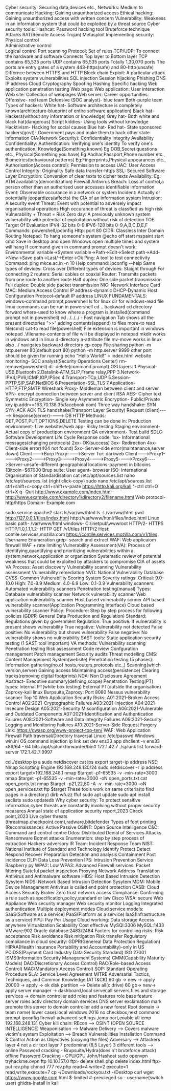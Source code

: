 Cyber security: Securing data,devices etc.,
Networks: Medium to communicate
Hacking: Gaining unaunthorized access
Ethical hacking: Gaining unaunthorized access with written concern
Vulnerability: Weakness in an information system that could be exploited by a threat source
Cyber security tools:
    Hashcat: Password hacking tool
    Bruteforce technique
    Attacks
    RAT(Remote Access Trojan)
    Metasploit
Implementing security:
     Physical control  
     Administrative control  
     Logical control
Port scanning
Protocol: Set of rules
TCP/UDP: 
    To connect the hardware and software
    Connects Top layer to Bottom layer
    TCP contains 65,535 ports
    UDP contains 65,535 ports
    Totally 1,30,070 ports
    The ports are entry gates of a system
    443-https(safe) and 80-http(unsafe)
Differnce between HTTPS and HTTP
Block chain
Exploit: 
      A particular attack
      Exploits system vulnerabilities
SQL injection
Session hijacking
Phishing
DNS
IP address
Cloud
Cryptography
Spoofing
Hashing
Specific hacking
Web application penetration testing
    Web page:
    Web application: User interaction
    Web site: Collection of webpages
    Web server:
Career opportunities: 
    Offensive- red team
    Defensive (SOC analyst)- blue team
    Both-purple team
Types of hackers:
    White hat- Software architecture is completely known(architecture-blueprint of entire software application)
    Black hat- Hackers(without any information or knowledge)
    Grey hat- Both white and black hat(dangerous)
    Script kiddies- Using tools without knowledge
    Hacktivism- Hacking for social causes
    Blue hat- 
    Red hat-
    State sponsored hackers(govt)- Government pays and make them to hack other state information
CIA(Network Security):
    Confidentiality
    Integrity
    Availability
Confidentiality:
Authentication: Verifying one's identity
To verify one's authentication:
    Knowledge(Something known) Eg:DOB,Secret questions etc.,
    Physical(Something you have) Eg:Aadhar,Passport,Phone number etc.,
    Biometrics(behavioural patterns) Eg:Fingerprints,Physical appearances etc.,
Authorisation(Access control): Permission to access
UAC: User Access Control
Integrity: Originality
    Safe data transfer-https
    SSL: Secured Software Layer
    Encryption: Conversion of clear texts to cipher texts
Availability: 
    Eg: ATM availability(demonitization)
    Firewall
    Antivirus
Breach: Loss of control,a person other than an authorised user accesses identifiable information   
Event: Observable occurance in a network or system
Incident: Actually or potentially jeopardizes(affects) the CIA of an information system
Intrusion: 
    A security event
Threat: 
    Event with potential to adversely impact organisational operations
    High occurance of threat is classfied as high risk
    Vulnerability + Threat = Risk
Zero day: A previously unknown system vulnerability with potential of exploitation without risk of detection
TOE: Target Of Evaluation
IPV4-32 bits 0-9 
IPV6-128 bits 0-9,A,B,C,D,E,F
Commands: powershell,ipconfig
Http: port 80
CIDR: Classless Inter Domain Routing 
Notepad: To hang someone's system
@echo off
start mspaint
start cmd
Save in desktop and open
Windows open multiple times and system will hang
If command given in command prompt doesn't work:
Environmental variable->System variable->Path->Edit->Select path->Add->New->Save path->Last/->Enter->Ok
Ping: A tool to test connectivity
Command: ping mkce.ac.in -n 10
Help command: ipconfig --help
Same types of devices: Cross over
Different types of devices: Staight through
For connecting 2 routers: Serial cables or coaxial
Router: Transmits packets from one route to another route
Half duplex: One side packet transmission
Full duplex: Double side packet transmission
NIC: Network Interface Card
MAC: Medium Access Control
IP address-dynamic
DHCP-Dynamic Host Configuration Protocol-default IP address
LINUX FUNDAMENTALS:
windows-command prompt,powershell
ls for linux dir for windows-read file
linux commands can be run in powershell
cd .. backward
cd directory forward
where-used to know where a program is installed(command prompt not in powershell)
cd ../../../ - Fast navigation
Tab shows all the present directories
">>" adding contents(append) to files
more-to read file(cmd) 
cat-to read file(powershell)
File extension is important in windows
notepad .\filename-contents of file will be displayed in notepad
mkdir works in windows and in linux
d-directory
a-attribute file
mv-move works in linux also
../ navigates backward directory
cp-copy
File sharing
python -m http.server 80(default port 80)
python -m http.server 9999
other port should be given for running
echo "Hello World!" > index.html
website monitoring- SOC analyst(Security Operations Center)
rm- remove(powershell) 
dl- delete(command prompt)
OSI layers:
1.Physical-USB,Bluetooth
2.Datalink-ATM,SLIP,Frame relay,PPP
3.Network-IPV4,IPV6,ICMP,IGP,IPSec
4.Transport-TCp,UDP
5.Session-PPTP,SIP,SAP,NetBIOS
6.Presentation-SSL,TLS
7.Application-HTTP,FTP,SMTP
Wireshark
Proxy- Middleman between client and server
VPN- encrypt connection between server and client
RSA AES- Cipher text
Symmetric Encryption- Single key
Asymmetric Encryption- Public/Private key
ip.addr==163.70.138.35(facebook.com)
Three way handshake:
SYN
SYN-ACK
ACK
TLS handshake(Transport Layer Security)
Request (client)-----> Response(server)----> DB
HTTP Methods: GET,POST,PUT,OPTIONS,DELETE
Testing can be done in:
Production environment- Live websites/web app- Risky testing
Staging environment- Actual copy of productipon environment
QA environment- Test build
SDLC: Software Development Life Cycle
Response code:
1xx- Informational messages(changing protocols)
2xx- OK(success)
3xx- Redirection
4xx- Client-side error(404 not found)
5xx- Server-side error(maintanance,server down)
Client--->Burp Proxy---->Server
Tor: darkweb
Client--->Proxy1---->Proxy2---->Proxy3---->Proxy4---->Proxy5---->Proxy6---->Server-unsafe-different geographical locations-payment in bitcoins
1Bitcoin=$67000
Brup suite:
User agent- browser
ISO: International Organisation of Standardisation
cat /etc/apt/sources.list
nano /etc/apt/sources.list (right click-copy)
sudo nano /etc/apt/sources.list
ctrl+shift+c-copy
ctrl+shift+v-paste
https://http.kali.org/kali
^-ctrl
ctrl+O
ctrl+X
q- Quit
http://www.example.com/index.html
http://www.example.com/directory1/directory2/filename.html
Web protocol- http/https
Domain- Example.com

sudo service apache2 start
ls/var/ww/html
ls -l /var/ww/html
pwd
http://127.0.0.1/files/index.html
http://var/www/html/files/index.html
Linux basic path- /var/www/html
windows- C:\inetpub\wwwroot
HTTP/2- HTTPS
HTTP/1.0,1.1,1.2- HTTP
GET /v1/tiles HTTP/2
Host: contile.services.mozilla.com
https://contile.services.mozilla.com/v1/tiles
Username Enumeration
grep- search and extract
WAF:  Web applicaiom firewall
WAF + rate limiting
Vulnerability Assessment(VA): 
     Process of identifying,quantifying and prioritizing vulnerabilities within a system,network,application or organization
     Systematic review of potential weakness that could be exploited by attackers to compromise CIA of assets
VA Process:
     Asset discovery
     Vulnerability scanning
     Vulnerability assessment
     Vulnerability remediation
NVD: National Vulnerability Database
CVSS: Common Vulnerability Scoring System
Severity ratings:
     Critical: 9.0-10.0
     High: 7.0-8.9
     Medium: 4.0-6.9
     Low: 0.1-3.9
Vulnerability scanners:
     Automated vulnerability scanners
     Penetration testing(manual)
Types:
     Database vulnerability scanner
     Network vulnerability scanner
     Web application vulnerability scanner
     Host based vulnerability scnner
     API based vulnerability scanner(Application Programming Interface)
     Cloud based vulnerability scanner
Policy: 
Procedure: Step by step process for following policies (GDPR-General Data Production and Regulation)
Standard: Regulations given by government
Regulation: 
True positive: If vulnerability is present shows vulnerability
True negative: Vulnerability not detected
False positive: No vulnerability but shows vulnerability
False negative: No vulnerability shows no vulnerability
SAST tools: Static application security testing (1 SAST tool important)
VA methods:
    Vulnerability scanning
    Penetration testing
    Risk assessment
    Code review
    Confguration management
    Patch management
    Security audits
    Threat modelling
CMS: Content Management System(website)
Penetration testing (5 phases):
    Information gathering(no.of hosts,routers,protocols etc.,) 
    Scanning(which version,server)
    Gaining access
    Maintaining access(persistence)
    Clearing tracks(removing digital footprints)
NDA: Non Disclosure Agreement
Abstract- Executive summary(defining scope)
Penetration Testing(PT) types:
    Internal PT(white box testing)
    External PT(outside the organisation)
Zaproxy-kali linux
Burpsuite,Zaproxy: Port 8080
Nessus vulnerability scanner
Top 10 Web Application Security Risks:
    A01:2021-Broken Access Control 
    A02:2021-Cryptographic Failures 
    A03:2021-Injection
    A04:2021-Insecure Design 
    A05:2021-Security Misconfiguration
    A06:2021-Vulnerable and Outdated Components
    A07:2021-Identification and Authentication Failures
    A08:2021-Software and Data Integrity Failures 
    A09:2021-Security Logging and Monitoring Failures
    A10:2021-Server-Side Request Forgery 
    Link: https://owasp.org/www-project-top-ten/
    WAF: Web Application Firewall
    Path traversal/Directory traversal
    Linux: /etc/passwd
    Windows: win.ini
    OS command injection
    ip link set dev ens33 app
    dhclient -v ens33
    x86/64 - 64 bits
    /opt/splunkforwarder/bin#
    172.1.42.7
    ./splunk list forward-server 
    172.1.42.7:9997

cd ./desktop
ip a
sudo netdiscover
cat ips
export target=ip address
NSE: Nmap Scriptting Engine
192.168.248.130/24
sudo netdiscover -r ip address
export target=192.168.248.1
nmap $target -p1-65535 -v -min-rate=3000
nmap $target -p1-65535 -v -min-rate=3000 -oN open_ports.txt
cat open_ports.txt
nmap $target -p21,22,80 -A -v -min-rate=3000 -oN open_services.txt
ftp $target
These tools work on same criteria(to find pages in a directory)
dirb
wfuzz
ffuf
sudo apt update
sudo apt install seclists
sudo updatedb
Why cyber security: To protect sensitive information,cyber threats are constantly involving without proper security measures
Annual state of application security report,2023
Check point,2023
Live cyber threats (threatmap.checkpoint.com),radware,bitdefender
Types of foot printing (Reconnaissance):
     Active
     Passive
OSINT: Open Source Intelligence
C&C: Command and control centre
Ddos: Distributed Denial of Services Attacks
Ransomware
Botnet attacks
Enumeration: step by step process of extraction
Hackers-adversory
IR Team: Incident Response Team
NIST: National Institute of Standard and Technology
   Identify
   Protect
   Detect
   Respond
   Recover
Preparation
Detection and analysis
Containment
Post incidence
DLP: Data Loss Prevention
IPS: Intrusion Prevention Service
Raspberry py
WPA2: Low WPA3: Advanced
Firewall services:
    Packet filtering
    Stateful packet inspection
    Proxying
    Network Address Translation
Antivirus and Antimalware software
HIDS: Host Based Intrusion Detection Sysytem
NIDS: Network Based Intrusion Detection Sysytem
MDM: Mobile Device Management
Antivirus is called end point protection
CASB: Cloud Access Security Broker 
Zero trust network access
Compliance: Confirming a rule such as specification,policy,standard or law
Cisco WSA: secure Web Appliance
  Web security manager
  Web security monitor
  Logging
  Integrated authentication
  Multiple deployment modes
Cloud service models:
  SaaS(Software as a service)
  PaaS(Platform as a service)
  IaaS(Infrastructure as a service)
PPU: Pay Per Usage
Cloud working:
  Data storage
  Access anywhere
  Virtualization
  Scalability
  Cost effective
MySQl:3306
MySQL:1433
VMware:902
Oracle database:2483/2484
Factors for controlling risks:
  Risk acceptance
  Risk avoidance
  Risk mitigation
  Risk transfer
Regulatory compilance in cloud security:
  GDPR(Genereal Data Protection Regulation)
  HIPAA(Health Insurance Portability and Accountability)-only in US
  PCIDSS(Payment Card Industry Data Security Standard)
  ISO 27001
  ISMS(Information Security Management Systems)
  CMM(Capability Maturity Models)
DAC(Discretionary Access Control)
RAC(Role-based Access Control)
MAC(Mandatory Access Control)
SOP: Standard Operating Procedure
SLA: Service Level Agreement
MITRE Adversarial Tactics, Techniques, and Common Knowledge (ATT&CK)
60 gb -> new -> apply
20000 -> apply -> ok
disk partition --> Delete all(c drive)
60 gb-> new-> apply
server manager ->
dashboard,local server,all servers,files and storage services -> domain controller
add roles and features role base feature
server roles activ directory domain services DNS server
exclamation mark
promote this server to domain controller
add a new forest
Root domain -> team name( lower case).local
windows 2016
no checkbox,next
command prompt ipconfig
firewall advanced settings ,icmp port,enable all icmp
192.168.248.131
Cyber kill chain:
REcon --> OSINT (OPEN SOURCE INTELLIGENCE)
Weaponisation --> Malware
Delivery --> Covers malware victim's system
Exploitation --> Breach Vulnerabilities
Installation
Command & Control
Action as Objectives (copying the files)
Adversary --> Attackers
layer 4 not a clr text
layer 7 predominat (6,5 Layer)
3 different tools
--> online Password cracking  -  Brupsuite/Hydra(does n't bruteforce attack)
    offline Password Cracking - CPU/GPU John/Hashcat
sudo openvpn tryhackme.ovpn
ftp 10.10.157.0
ftp> delete shell.php
delete index.html
ftp> put rev.php
chmod 777 rev.php
read=4
write=2
execute=1
read,write,execute=7
cp -/Downloads/rockyou.txt -/Desktop
curl
wget https://www.google.com html
$-limited
#-previleged
su - username(switch user)
ghidra-install in kali






























 













